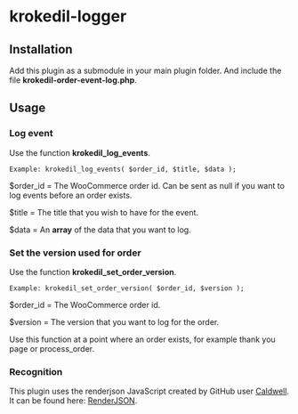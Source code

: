 # krokedil-logger
## Installation
Add this plugin as a submodule in your main plugin folder. And include the file **krokedil-order-event-log.php**.

## Usage
### Log event
Use the function **krokedil_log_events**. 
```
Example: krokedil_log_events( $order_id, $title, $data );
```
$order_id = The WooCommerce order id. Can be sent as null if you want to log events before an order exists.

$title = The title that you wish to have for the event.

$data = An **array** of the data that you want to log.

### Set the version used for order

Use the function **krokedil_set_order_version**. 
```
Example: krokedil_set_order_version( $order_id, $version );
```
$order_id = The WooCommerce order id.

$version = The version that you want to log for the order.

Use this function at a point where an order exists, for example thank you page or process_order.

### Recognition
This plugin uses the renderjson JavaScript created by GitHub user [Caldwell](https://github.com/caldwell/). It can be found here: [RenderJSON](https://github.com/caldwell/renderjson).